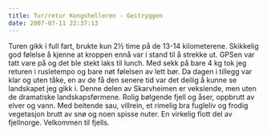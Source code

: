 ```yaml
---
title: Tur/retur Kongshelleren - Geitryggen
date: 2007-07-11 22:37:13
---
```


Turen gikk i full fart, brukte kun 2½ time på de 13-14 kilometerene. Skikkelig god følelse å kjenne at kroppen ennå var i stand til å strekke ut.  GPSen var tatt vare på og det ble stekt laks til lunch. Med sekk på bare 4 kg tok jeg returen i rusletempo og bare nøt følelsen av lett bør. Da dagen i tillegg var klar og uten tåke, en av de få den senere tid var det deilig å kunne se landskapet jeg gikk i. Denne delen av Skarvheimen er vekslende, men uten de dramatiske landskapsførmene. Rolig bølgende fjell og åser, oppbrutt av elver og vann. Med beitende sau, villrein, et rimelig bra fugleliv og frodig vegetasjon brutt av snø og noen spisse nuter. En virkelig flott del av fjellnorge. Velkommen til fjells.
